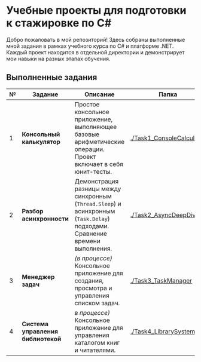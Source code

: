 # Учебные проекты для подготовки к стажировке по C#

Добро пожаловать в мой репозиторий! Здесь собраны выполненные мной задания в рамках учебного курса по C# и платформе .NET. Каждый проект находится в отдельной директории и демонстрирует мои навыки на разных этапах обучения.

## Выполненные задания

| № | Задание | Описание | Папка |
|---|---|---|---|
| 1 | **Консольный калькулятор** | Простое консольное приложение, выполняющее базовые арифметические операции. Проект включает в себя юнит-тесты. | [./Task1_ConsoleCalculator](./Task1_ConsoleCalculator) |
| 2 | **Разбор асинхронности** | Демонстрация разницы между синхронным (`Thread.Sleep`) и асинхронным (`Task.Delay`) подходами. Сравнение времени выполнения. | [./Task2_AsyncDeepDive](./Task2_AsyncDeepDive) |
| 3 | **Менеджер задач** | *(в процессе)* Консольное приложение для создания, просмотра и управления списком задач. | [./Task3_TaskManager](./Task3_TaskManager) |
| 4 | **Система управления библиотекой** | *в процессе)* Консольное приложение для управления каталогом книг и читателями. | [./Task4_LibrarySystem](./Task4_LibrarySystem) |